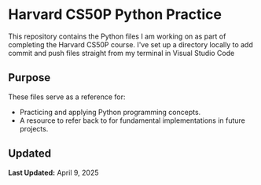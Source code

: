 # Harvard CS50P Python Practice

This repository contains the Python files I am working on as part of completing the Harvard CS50P course. I've set up a directory locally to add commit and push files straight from my terminal in Visual Studio Code

## Purpose
These files serve as a reference for:
- Practicing and applying Python programming concepts.
- A resource to refer back to for fundamental implementations in future projects.

## Updated
**Last Updated:** April 9, 2025

